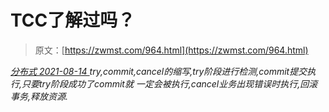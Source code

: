 <!--yml
category: 未分类
date: 0001-01-01 00:00:00
-->

# TCC了解过吗？

> 原文：[https://zwmst.com/964.html](https://zwmst.com/964.html)

   [ *分布式* ](https://zwmst.com/%e5%88%86%e5%b8%83%e5%bc%8f)*[ <time datetime="2021-08-14T09:51:01+08:00"> 2021-08-14 </time> ](https://zwmst.com/964.html)  try,commit,cancel的缩写,try阶段进行检测,commit提交执行,只要try阶段成功了commit就 一定会被执行,cancel业务出现错误时执行,回滚事务,释放资源.*